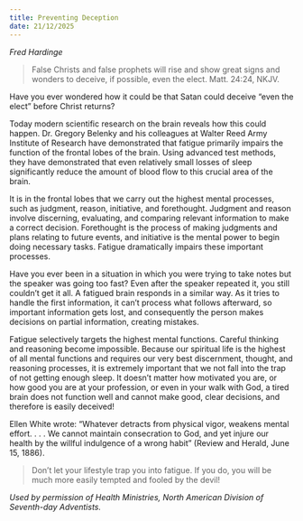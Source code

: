 ```yaml
---
title: Preventing Deception
date: 21/12/2025
---
```


_Fred Hardinge_

> <p></p>
> False Christs and false prophets will rise and show great signs and wonders to deceive, if possible, even the elect. Matt. 24:24, NKJV.

Have you ever wondered how it could be that Satan could deceive “even the elect” before Christ returns?

Today modern scientific research on the brain reveals how this could happen. Dr. Gregory Belenky and his colleagues at Walter Reed Army Institute of Research have demonstrated that fatigue primarily impairs the function of the frontal lobes of the brain. Using advanced test methods, they have demonstrated that even relatively small losses of sleep significantly reduce the amount of blood flow to this crucial area of the brain.

It is in the frontal lobes that we carry out the highest mental processes, such as judgment, reason, initiative, and forethought. Judgment and reason involve discerning, evaluating, and comparing relevant information to make a correct decision. Forethought is the process of making judgments and plans relating to future events, and initiative is the mental power to begin doing necessary tasks. Fatigue dramatically impairs these important processes.

Have you ever been in a situation in which you were trying to take notes but the speaker was going too fast? Even after the speaker repeated it, you still couldn’t get it all. A fatigued brain responds in a similar way. As it tries to handle the first information, it can’t process what follows afterward, so important information gets lost, and consequently the person makes decisions on partial information, creating mistakes.

Fatigue selectively targets the highest mental functions. Careful thinking and reasoning become impossible. Because our spiritual life is the highest of all mental functions and requires our very best discernment, thought, and reasoning processes, it is extremely important that we not fall into the trap of not getting enough sleep. It doesn’t matter how motivated you are, or how good you are at your profession, or even in your walk with God, a tired brain does not function well and cannot make good, clear decisions, and therefore is easily deceived!

Ellen White wrote: “Whatever detracts from physical vigor, weakens mental effort. . . . We cannot maintain consecration to God, and yet injure our health by the willful indulgence of a wrong habit” (Review and Herald, June 15, 1886).

> <callout></callout>
> Don’t let your lifestyle trap you into fatigue. If you do, you will be much more easily tempted and fooled by the devil!

_Used by permission of Health Ministries, North American Division of Seventh-day Adventists._